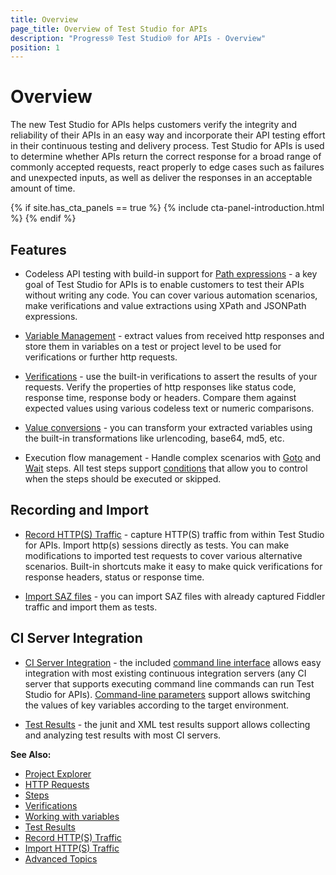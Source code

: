 ```yaml
---
title: Overview
page_title: Overview of Test Studio for APIs
description: "Progress® Test Studio® for APIs - Overview"
position: 1
---
```


# Overview

The new Test Studio for APIs helps customers verify the integrity and reliability of their APIs in an easy way and incorporate their API testing effort in their continuous testing and delivery process. Test Studio for APIs is used to determine whether APIs return the correct response for a broad range of commonly accepted requests, react properly to edge cases such as failures and unexpected inputs, as well as deliver the responses in an acceptable amount of time.

{% if site.has_cta_panels == true %}
{% include cta-panel-introduction.html %}
{% endif %}

## Features

* Codeless API testing with build-in support for [Path expressions](/features/source-path-expressions) - a key goal of Test Studio for APIs is to enable customers to test their APIs without writing any code. You can cover various automation scenarios, make verifications and value extractions using XPath and JSONPath expressions.

* [Variable Management](/features/variables) - extract values from received http responses and store them in variables on a test or project level to be used for verifications or further http requests.

* [Verifications](/features/verifications) - use the built-in verifications to assert the results of your requests. Verify the properties of http responses like status code, response time, response body or headers. Compare them against expected values using various codeless text or numeric comparisons.

* [Value conversions](/features/steps/set-variable#Conversion) - you can transform your extracted variables using the built-in transformations like urlencoding, base64, md5, etc.

* Execution flow management - Handle complex scenarios with [Goto](/features/steps/goto) and [Wait](/features/steps/wait) steps. All test steps support [conditions](/features/condition) that allow you to control when the steps should be executed or skipped.

## Recording and Import

* [Record HTTP(S) Traffic](/features/record/http-traffic) - capture HTTP(S) traffic from within Test Studio for APIs. Import http(s) sessions directly as tests. You can make modifications to imported test requests to cover various alternative scenarios. Built-in shortcuts make it easy to make quick verifications for response headers, status or response time.

* [Import SAZ files](/features/record/import-http-traffic) - you can import SAZ files with already captured Fiddler traffic and import them as tests.

## CI Server Integration

* [CI Server Integration](/advanced-topics/ci-server-integration) - the included [command line interface](/features/command-line/overview) allows easy integration with most existing continuous integration servers (any CI server that supports executing command line commands can run Test Studio for APIs). [Command-line parameters](/features/command-line/command-line-parameters) support allows switching the values of key variables according to the target environment.

* [Test Results](/features/test-results) - the junit and XML test results support allows collecting and analyzing test results with most CI servers.

__See Also:__

* [Project Explorer](/features/project-explorer)
* [HTTP Requests](/features/steps/http-request)
* [Steps](/features/steps/overview)
* [Verifications](/features/verifications)
* [Working with variables](/features/variables)
* [Test Results](/features/test-results)
* [Record HTTP(S) Traffic](/features/record/http-traffic)
* [Import HTTP(S) Traffic](/features/import/http-traffic)
* [Advanced Topics](/advanced-topics/ci-server-integration)

